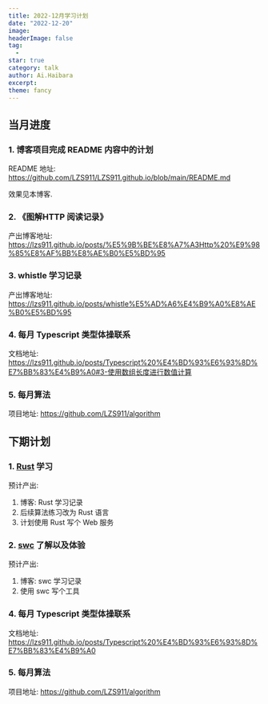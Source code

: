 ```yaml
---
title: 2022-12月学习计划
date: "2022-12-20"
image: 
headerImage: false
tag:
  -
star: true
category: talk
author: Ai.Haibara
excerpt: 
theme: fancy
---
```


## 当月进度

### 1. 博客项目完成 README 内容中的计划

README 地址: <https://github.com/LZS911/LZS911.github.io/blob/main/README.md>

效果见本博客.

### 2. 《图解HTTP 阅读记录》

产出博客地址: <https://lzs911.github.io/posts/%E5%9B%BE%E8%A7%A3Http%20%E9%98%85%E8%AF%BB%E8%AE%B0%E5%BD%95>

### 3. whistle 学习记录

产出博客地址: <https://lzs911.github.io/posts/whistle%E5%AD%A6%E4%B9%A0%E8%AE%B0%E5%BD%95>

### 4. 每月 Typescript 类型体操联系

文档地址: <https://lzs911.github.io/posts/Typescript%20%E4%BD%93%E6%93%8D%E7%BB%83%E4%B9%A0#3-使用数组长度进行数值计算>

### 5. 每月算法

项目地址: <https://github.com/LZS911/algorithm>

## 下期计划

### 1. [Rust](https://www.rust-lang.org/) 学习

预计产出:

1. 博客: Rust 学习记录
2. 后续算法练习改为 Rust 语言
3. 计划使用 Rust 写个 Web 服务

### 2. [swc](https://swc.rs/) 了解以及体验

预计产出:

1. 博客: swc 学习记录
2. 使用 swc 写个工具

### 4. 每月 Typescript 类型体操联系

文档地址: <https://lzs911.github.io/posts/Typescript%20%E4%BD%93%E6%93%8D%E7%BB%83%E4%B9%A0>

### 5. 每月算法

项目地址: <https://github.com/LZS911/algorithm>
